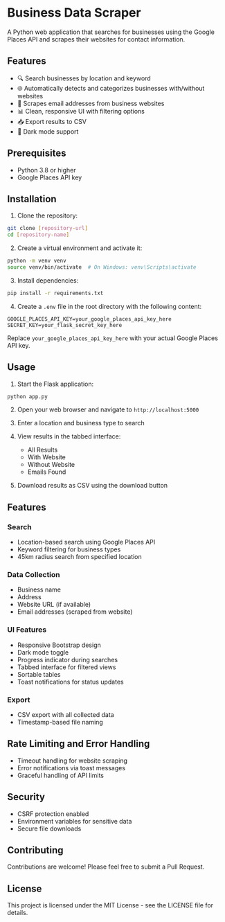# Business Data Scraper

A Python web application that searches for businesses using the Google Places API and scrapes their websites for contact information.

## Features

- 🔍 Search businesses by location and keyword
- 🌐 Automatically detects and categorizes businesses with/without websites
- 📧 Scrapes email addresses from business websites
- 📊 Clean, responsive UI with filtering options
- 📥 Export results to CSV
- 🌙 Dark mode support

## Prerequisites

- Python 3.8 or higher
- Google Places API key

## Installation

1. Clone the repository:
```bash
git clone [repository-url]
cd [repository-name]
```

2. Create a virtual environment and activate it:
```bash
python -m venv venv
source venv/bin/activate  # On Windows: venv\Scripts\activate
```

3. Install dependencies:
```bash
pip install -r requirements.txt
```

4. Create a `.env` file in the root directory with the following content:
```
GOOGLE_PLACES_API_KEY=your_google_places_api_key_here
SECRET_KEY=your_flask_secret_key_here
```

Replace `your_google_places_api_key_here` with your actual Google Places API key.

## Usage

1. Start the Flask application:
```bash
python app.py
```

2. Open your web browser and navigate to `http://localhost:5000`

3. Enter a location and business type to search

4. View results in the tabbed interface:
   - All Results
   - With Website
   - Without Website
   - Emails Found

5. Download results as CSV using the download button

## Features

### Search
- Location-based search using Google Places API
- Keyword filtering for business types
- 45km radius search from specified location

### Data Collection
- Business name
- Address
- Website URL (if available)
- Email addresses (scraped from website)

### UI Features
- Responsive Bootstrap design
- Dark mode toggle
- Progress indicator during searches
- Tabbed interface for filtered views
- Sortable tables
- Toast notifications for status updates

### Export
- CSV export with all collected data
- Timestamp-based file naming

## Rate Limiting and Error Handling

- Timeout handling for website scraping
- Error notifications via toast messages
- Graceful handling of API limits

## Security

- CSRF protection enabled
- Environment variables for sensitive data
- Secure file downloads

## Contributing

Contributions are welcome! Please feel free to submit a Pull Request.

## License

This project is licensed under the MIT License - see the LICENSE file for details.
